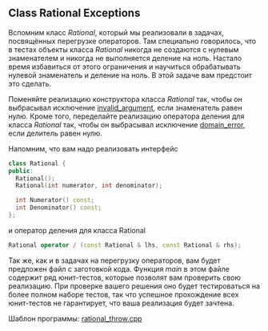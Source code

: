 ## Class Rational Exceptions

Вспомним класс *Rational*, который мы реализовали в задачах, посвящённых перегрузке операторов. Там специально говорилось, что в тестах объекты класса *Rational* никогда не создаются с нулевым знаменателем и никогда не выполняется деление на ноль. Настало время избавиться от этого ограничения и научиться обрабатывать нулевой знаменатель и деление на ноль. В этой задаче вам предстоит это сделать.

Поменяйте реализацию конструктора класса *Rational* так, чтобы он выбрасывал исключение [invalid_argument](https://en.cppreference.com/w/cpp/error/invalid_argument), если знаменатель равен нулю. Кроме того, переделайте реализацию оператора деления для класса *Rational* так, чтобы он выбрасывал исключение [domain_error](https://en.cppreference.com/w/cpp/error/domain_error), если делитель равен нулю.

Напомним, что вам надо реализовать интерфейс

```cpp
class Rational {
public:
  Rational();
  Rational(int numerator, int denominator);

  int Numerator() const;
  int Denominator() const;
};
```

и оператор деления для класса Rational

```cpp
Rational operator / (const Rational & lhs, const Rational & rhs);
```

Так же, как и в задачах на перегрузку операторов, вам будет предложен файл с заготовкой кода. Функция *main* в этом файле содержит ряд юнит-тестов, которые позволят вам проверить свою реализацию. При проверке вашего решения оно будет тестироваться на более полном наборе тестов, так что успешное прохождение всех юнит-тестов не гарантирует, что ваша реализация будет зачтена.

Шаблон программы:
[rational_throw.cpp](https://d3c33hcgiwev3.cloudfront.net/_5e163726188df62884bc6a5e9777eb33_rational_throw.cpp?Expires=1622246400&Signature=k9IbOQa0MybEBTmHu~KYTXT1ohQiobcNRDyCMXgVJbKe5mDVCaEYZorHXHubNT0wky4bFAjS6xBNi9F91Z2vqQ6HYGSFB6Gp7rcaaHnC-hO7L34MWqY8mdujzfVvRusv~fvPYfeeKwO8YIdo7RkodmQ4pZTKbisMGMXUQyteDvU_&Key-Pair-Id=APKAJLTNE6QMUY6HBC5A)
